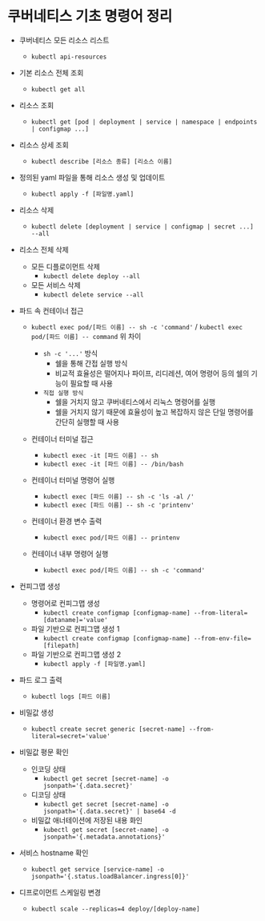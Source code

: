 # 쿠버네티스 기초 명령어 정리

- 쿠버네티스 모든 리소스 리스트
    - `kubectl api-resources`

- 기본 리소스 전체 조회
    - `kubectl get all`

- 리소스 조회
    - `kubectl get [pod | deployment | service | namespace | endpoints | configmap ...]`

- 리소스 상세 조회
    - `kubectl describe [리소스 종류] [리소스 이름]`

- 정의된 yaml 파일을 통해 리소스 생성 및 업데이트
    - `kubectl apply -f [파일명.yaml]`

- 리소스 삭제
    - `kubectl delete [deployment | service | configmap | secret ...] --all`

- 리소스 전체 삭제
    - 모든 디플로이먼트 삭제
        - `kubectl delete deploy --all`
    - 모든 서비스 삭제
        - `kubectl delete service --all`

- 파드 속 컨테이너 접근
    - `kubectl exec pod/[파드 이름] -- sh -c 'command'` / `kubectl exec pod/[파드 이름] -- command` 위 차이
        - `sh -c '...'` 방식
            - 쉘을 통해 간접 실행 방식
            - 비교적 효율성은 떨어지나 파이프, 리디레션, 여어 명령어 등의 쉘의 기능이 필요할 때 사용
        - `직접 실행 방식`
            - 쉘을 거치지 않고 쿠버네티스에서 리눅스 명령어를 실행
            - 쉘을 거치지 않기 때문에 효율성이 높고 복잡하지 않은 단일 명령어를 간단히 실행할 때 사용

    - 컨테이너 터미널 접근
        - `kubectl exec -it [파드 이름] -- sh`
        - `kubectl exec -it [파드 이름] -- /bin/bash`
    - 컨테이너 터미널 명령어 실행
        - `kubectl exec [파드 이름] -- sh -c 'ls -al /'`
        - `kubectl exec [파드 이름] -- sh -c 'printenv'`
    - 컨테이너 환경 변수 출력
        - `kubectl exec pod/[파드 이름] -- printenv`
    - 컨테이너 내부 명령어 실행
        - `kubectl exec pod/[파드 이름] -- sh -c 'command'`

- 컨피그맵 생성
    - 명령어로 컨피그맵 생성
        - `kubectl create configmap [configmap-name] --from-literal=[dataname]='value'`
    - 파일 기반으로 컨피그맵 생성 1
        - `kubectl create configmap [configmap-name] --from-env-file=[filepath]`
    - 파일 기반으로 컨피그맵 생성 2
        - `kubectl apply -f [파일명.yaml]`

- 파드 로그 출력
    - `kubectl logs [파드 이름]`

- 비밀값 생성
    - `kubectl create secret generic [secret-name] --from-literal=secret='value'`

- 비밀값 평문 확인
    - 인코딩 상태
        - `kubectl get secret [secret-name] -o jsonpath='{.data.secret}'`
    - 디코딩 상태
        - `kubectl get secret [secret-name] -o jsonpath='{.data.secret}' | base64 -d`
    - 비밀값 애너테이션에 저장된 내용 화인
        - `kubectl get secret [secret-name] -o jsonpath='{.metadata.annotations}'`

- 서비스 hostname 확인
    - `kubectl get service [service-name] -o jsonpath='{.status.loadBalancer.ingress[0]}'`

- 디프로이먼트 스케일링 변경
    - `kubectl scale --replicas=4 deploy/[deploy-name]`